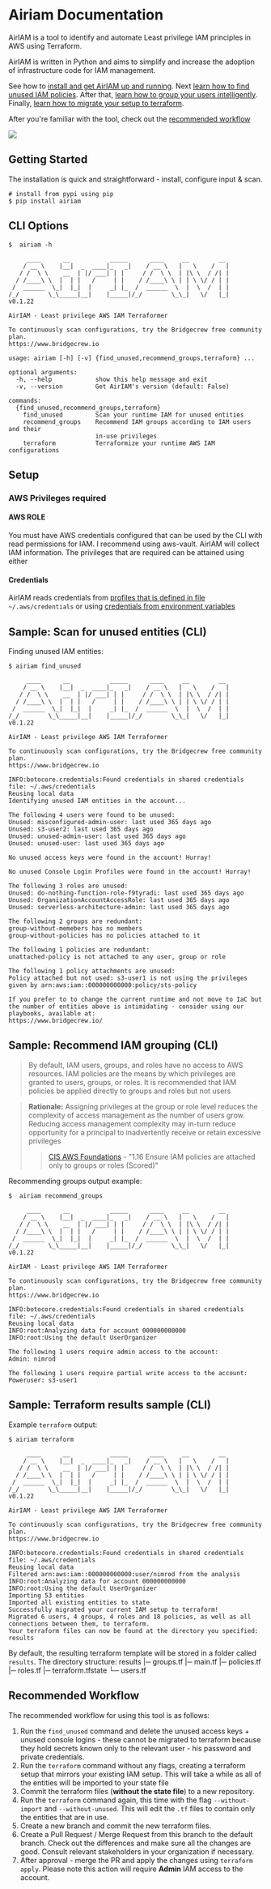 # Airiam Documentation

AirIAM is a tool to identify and automate Least privilege IAM principles in AWS using Terraform. 

AirIAM is written in Python and aims to simplify and increase the adoption of infrastructure code for IAM management. 

See how to [install and get AirIAM up and running](#getting-started).
Next [learn how to find unused IAM policies](#sample-scan-for-unused-entities-cli). 
After that, [learn how to group your users intelligently](#sample-recommend-iam-grouping-cli).
Finally, [learn how to migrate your setup to terraform](#sample-terraform-results-sample-cli).

After you're familiar with the tool, check out the [recommended workflow](#recommended-workflow)

![](web/images/airiam-recording.gif)


## Getting Started

The installation is quick and straightforward - install, configure input & scan.


```shell script
# install from pypi using pip 
$ pip install airiam
```

## CLI Options
```shell script
$  airiam -h

     ____      __           _____      ____     __        __
    / __ \    |__|  _  ____|_   _|    / __ \   |   \    /   |
   / /  \ \    __  | |/ ___| | |     / /  \ \  | |\ \  / /| |
  / /____\ \  |  | |   /     | |    / /____\ \ | | \ \/ / | |
 /  ______  \_|  |_|  |     _| |_  /  ______  \  |  \  /  | |
/_/        \_\_____|__|    |_____|/_/        \_\_|   \/   |_|
v0.1.22 

AirIAM - Least privilege AWS IAM Terraformer

To continuously scan configurations, try the Bridgecrew free community plan.
https://www.bridgecrew.io

usage: airiam [-h] [-v] {find_unused,recommend_groups,terraform} ...

optional arguments:
  -h, --help            show this help message and exit
  -v, --version         Get AirIAM's version (default: False)

commands:
  {find_unused,recommend_groups,terraform}
    find_unused         Scan your runtime IAM for unused entities
    recommend_groups    Recommend IAM groups according to IAM users and their
                        in-use privileges
    terraform           Terraformize your runtime AWS IAM configurations
```

## Setup

### AWS Privileges required

#### AWS ROLE 
You must have AWS credentials configured that can be used by the CLI with read permissions for IAM. I recommend using aws-vault. AirIAM will collect IAM information.
The privileges that are required can be attained using either 

#### Credentials
AirIAM reads credentials from [profiles that is defined in file](https://docs.aws.amazon.com/sdk-for-php/v3/developer-guide/guide_credentials_profiles.html) `~/.aws/credentials` or using [credentials from environment variables](https://docs.aws.amazon.com/sdk-for-php/v3/developer-guide/guide_credentials_environment.html)

## Sample: Scan for unused entities (CLI)

Finding unused IAM entities:
```shell script
$ airiam find_unused

     ____      __           _____      ____     __        __
    / __ \    |__|  _  ____|_   _|    / __ \   |   \    /   |
   / /  \ \    __  | |/ ___| | |     / /  \ \  | |\ \  / /| |
  / /____\ \  |  | |   /     | |    / /____\ \ | | \ \/ / | |
 /  ______  \_|  |_|  |     _| |_  /  ______  \  |  \  /  | |
/_/        \_\_____|__|    |_____|/_/        \_\_|   \/   |_|
v0.1.22 

AirIAM - Least privilege AWS IAM Terraformer

To continuously scan configurations, try the Bridgecrew free community plan.
https://www.bridgecrew.io

INFO:botocore.credentials:Found credentials in shared credentials file: ~/.aws/credentials
Reusing local data
Identifying unused IAM entities in the account...

The following 4 users were found to be unused:
Unused: misconfigured-admin-user: last used 365 days ago
Unused: s3-user2: last used 365 days ago
Unused: unused-admin-user: last used 365 days ago
Unused: unused-user: last used 365 days ago

No unused access keys were found in the account! Hurray!

No unused Console Login Profiles were found in the account! Hurray!

The following 3 roles are unused:
Unused: do-nothing-function-role-f9tyradi: last used 365 days ago
Unused: OrganizationAccountAccessRole: last used 365 days ago
Unused: serverless-architecture-admin: last used 365 days ago

The following 2 groups are redundant:
group-without-memebers has no members
group-without-policies has no policies attached to it

The following 1 policies are redundant:
unattached-policy is not attached to any user, group or role

The following 1 policy attachments are unused:
Policy attached but not used: s3-user1 is not using the privileges given by arn:aws:iam::000000000000:policy/sts-policy

If you prefer to to change the current runtime and not move to IaC but the number of entities above is intimidating - consider using our playbooks, available at: 
https://www.bridgecrew.io/

```

## Sample: Recommend IAM grouping (CLI)
> By default, IAM users, groups, and roles have no access to AWS resources. IAM policies are
  the means by which privileges are granted to users, groups, or roles. It is recommended
  that IAM policies be applied directly to groups and roles but not users
  
> **Rationale:**
  Assigning privileges at the group or role level reduces the complexity of access
  management as the number of users grow. Reducing access management complexity may
  in-turn reduce opportunity for a principal to inadvertently receive or retain excessive
  privileges
  > > [CIS AWS Foundations](https://d1.awsstatic.com/whitepapers/compliance/AWS_CIS_Foundations_Benchmark.pdf) - "1.16 Ensure IAM policies are attached only to groups or roles (Scored)"

Recommending groups output example:
```shell script
$  airiam recommend_groups

     ____      __           _____      ____     __        __
    / __ \    |__|  _  ____|_   _|    / __ \   |   \    /   |
   / /  \ \    __  | |/ ___| | |     / /  \ \  | |\ \  / /| |
  / /____\ \  |  | |   /     | |    / /____\ \ | | \ \/ / | |
 /  ______  \_|  |_|  |     _| |_  /  ______  \  |  \  /  | |
/_/        \_\_____|__|    |_____|/_/        \_\_|   \/   |_|
v0.1.22 

AirIAM - Least privilege AWS IAM Terraformer

To continuously scan configurations, try the Bridgecrew free community plan.
https://www.bridgecrew.io

INFO:botocore.credentials:Found credentials in shared credentials file: ~/.aws/credentials
Reusing local data
INFO:root:Analyzing data for account 000000000000
INFO:root:Using the default UserOrganizer

The following 1 users require admin access to the account:
Admin: nimrod

The following 1 users require partial write access to the account:
Poweruser: s3-user1
```

## Sample: Terraform results sample (CLI)
Example `terraform` output:
```shell script
$ airiam terraform                 

     ____      __           _____      ____     __        __
    / __ \    |__|  _  ____|_   _|    / __ \   |   \    /   |
   / /  \ \    __  | |/ ___| | |     / /  \ \  | |\ \  / /| |
  / /____\ \  |  | |   /     | |    / /____\ \ | | \ \/ / | |
 /  ______  \_|  |_|  |     _| |_  /  ______  \  |  \  /  | |
/_/        \_\_____|__|    |_____|/_/        \_\_|   \/   |_|
v0.1.22 

AirIAM - Least privilege AWS IAM Terraformer

To continuously scan configurations, try the Bridgecrew free community plan.
https://www.bridgecrew.io

INFO:botocore.credentials:Found credentials in shared credentials file: ~/.aws/credentials
Reusing local data
Filtered arn:aws:iam::000000000000:user/nimrod from the analysis
INFO:root:Analyzing data for account 000000000000
INFO:root:Using the default UserOrganizer
Importing 53 entities
Imported all existing entities to state
Successfully migrated your current IAM setup to terraform!
Migrated 6 users, 4 groups, 4 roles and 18 policies, as well as all connections between them, to terraform.
Your terraform files can now be found at the directory you specified: results
```

By default, the resulting terraform template will be stored in a folder called `results`. The directory structure:
results
|─ groups.tf
|─ main.tf
|─ policies.tf
|─ roles.tf
|─ terraform.tfstate
└─ users.tf

## Recommended Workflow
The recommended workflow for using this tool is as follows:
1. Run the `find_unused` command and delete the unused access keys + unused console logins - these cannot be migrated 
to terraform because they hold secrets known only to the relevant user - his password and private credentials.
2. Run the `terraform` command without any flags, creating a terraform setup that mirrors your existing IAM setup. This will take a while as all of the entities will be imported to your state file
3. Commit the terraform files (**without the state file**) to a new repository.
4. Run the `terraform` command again, this time with the flag `--without-import` and `--without-unused`. This will edit the `.tf` files to contain only the entities that are in use.
5. Create a new branch and commit the new terraform files.
6. Create a Pull Request / Merge Request from this branch to the default branch. Check out the differences and make sure all the changes are good. Consult relevant stakeholders in your organization if necessary.
7. After approval - merge the PR and apply the changes using `terraform apply`. Please note this action will require **Admin** IAM access to the account.
